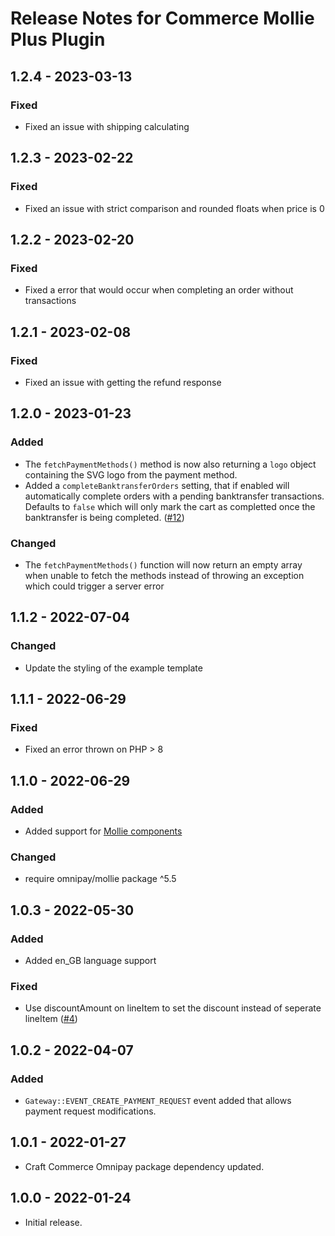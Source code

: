 # Release Notes for Commerce Mollie Plus Plugin

## 1.2.4 - 2023-03-13

### Fixed
- Fixed an issue with shipping calculating

## 1.2.3 - 2023-02-22

### Fixed
- Fixed an issue with strict comparison and rounded floats when price is 0

## 1.2.2 - 2023-02-20

### Fixed
- Fixed a error that would occur when completing an order without transactions

## 1.2.1 - 2023-02-08

### Fixed
- Fixed an issue with getting the refund response

## 1.2.0 - 2023-01-23

### Added
- The `fetchPaymentMethods()` method is now also returning a `logo` object containing the SVG logo from the payment method.
- Added a `completeBanktransferOrders` setting, that if enabled will automatically complete orders with a pending banktransfer transactions. Defaults to `false` which will only mark the cart as completted once the banktransfer is being completed. ([#12](https://github.com/white-nl/commerce-mollie-plus/issues/12))

### Changed
- The `fetchPaymentMethods()` function will now return an empty array when unable to fetch the methods instead of throwing an exception which could trigger a server error

## 1.1.2 - 2022-07-04

### Changed
- Update the styling of the example template

## 1.1.1 - 2022-06-29

### Fixed 
- Fixed an error thrown on PHP > 8

## 1.1.0 - 2022-06-29

### Added
- Added support for [Mollie components](https://docs.mollie.com/components/overview)

### Changed
- require omnipay/mollie package ^5.5

## 1.0.3 - 2022-05-30

### Added
- Added en_GB language support

### Fixed
- Use discountAmount on lineItem to set the discount instead of seperate lineItem ([#4](https://github.com/white-nl/commerce-mollie-plus/issues/4))

## 1.0.2 - 2022-04-07

### Added
- `Gateway::EVENT_CREATE_PAYMENT_REQUEST` event added that allows payment request modifications.

## 1.0.1 - 2022-01-27

- Craft Commerce Omnipay package dependency updated.

## 1.0.0 - 2022-01-24

- Initial release.
